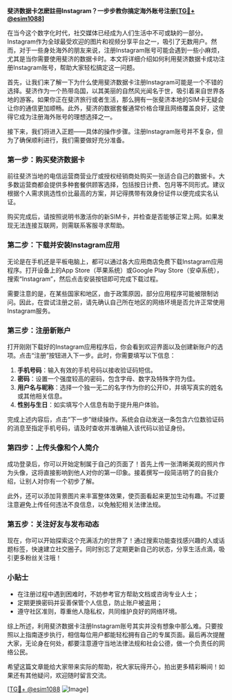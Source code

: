 **斐济数据卡怎麽註冊Instagram？一步步教你搞定海外账号注册[[TG💪+ @esim1088](https://t.me/s/esim1088)]**

在当今这个数字化时代，社交媒体已经成为人们生活中不可或缺的一部分。Instagram作为全球最受欢迎的图片和视频分享平台之一，吸引了无数用户。然而，对于一些身处海外的朋友来说，注册Instagram账号可能会遇到一些小麻烦，尤其是当你需要使用斐济的数据卡时。本文将详细介绍如何利用斐济数据卡成功注册Instagram账号，帮助大家轻松搞定这一问题。

首先，让我们来了解一下为什么使用斐济数据卡注册Instagram可能是一个不错的选择。斐济作为一个热带岛国，以其美丽的自然风光闻名于世，吸引着来自世界各地的游客。如果你正在斐济旅行或者生活，那么拥有一张斐济本地的SIM卡无疑会让你的通信更加顺畅。此外，斐济的数据套餐通常价格合理且网络覆盖良好，这使得它成为注册海外账号的理想选择之一。

接下来，我们将进入正题——具体的操作步骤。注册Instagram账号并不复杂，但为了确保顺利进行，我们需要做好充分准备。

### 第一步：购买斐济数据卡

前往斐济当地的电信运营商营业厅或授权经销商处购买一张适合自己的数据卡。大多数运营商都会提供多种套餐供顾客选择，包括按日计费、包月等不同形式。建议根据个人需求挑选性价比最高的方案，并记得携带有效身份证件以便完成实名认证。

购买完成后，请按照说明书激活你的新SIM卡，并检查是否能够正常上网。如果发现无法连接互联网，则需联系客服寻求帮助。

### 第二步：下载并安装Instagram应用

无论是在手机还是平板电脑上，都可以通过各大应用商店免费下载Instagram应用程序。打开设备上的App Store（苹果系统）或Google Play Store（安卓系统），搜索“Instagram”，然后点击安装按钮即可完成下载过程。

需要注意的是，在某些国家和地区，由于政策原因，部分应用程序可能被限制访问。因此，在尝试注册之前，请先确认自己所在地区的网络环境是否允许正常使用Instagram服务。

### 第三步：注册新账户

打开刚刚下载好的Instagram应用程序后，你会看到欢迎界面以及创建新账户的选项。点击“注册”按钮进入下一步。此时，你需要填写以下信息：

1. **手机号码**：输入有效的手机号码以接收验证码短信。
2. **密码**：设置一个强度较高的密码，包含字母、数字及特殊字符为佳。
3. **用户名与昵称**：选择一个独一无二的名字作为你的公开ID，并填写真实的姓名或其他相关信息。
4. **性别与生日**：如实填写个人信息有助于提升用户体验。

完成上述内容后，点击“下一步”继续操作。系统会自动发送一条包含六位数验证码的消息至指定手机号码，请及时查收并准确输入该代码以验证身份。

### 第四步：上传头像和个人简介

成功登录后，你可以开始定制属于自己的页面了！首先上传一张清晰美观的照片作为头像，这将直接影响到他人对你的第一印象。接着撰写一段简洁明了的自我介绍，让别人对你有一个初步了解。

此外，还可以添加背景图片来丰富整体效果，使页面看起来更加生动有趣。不过要注意避免上传任何违法不良信息，以免触犯相关法律法规。

### 第五步：关注好友与发布动态

现在，你可以开始探索这个充满活力的世界了！通过搜索功能查找感兴趣的人或话题标签，快速建立社交圈子。同时别忘了定期更新自己的状态，分享生活点滴，吸引更多粉丝关注哦！

### 小贴士

- 在注册过程中遇到困难时，不妨参考官方帮助文档或咨询专业人士；
- 定期更换密码并妥善保管个人信息，防止账户被盗用；
- 遵守社区准则，尊重他人隐私权，共同维护良好的网络环境。

综上所述，利用斐济数据卡注册Instagram账号其实并没有想象中那么难。只要按照以上指南逐步执行，相信每位用户都能轻松拥有自己的专属页面。最后再次提醒大家，无论身在何处，都要注意遵守当地法律法规和社会公德，做一个负责任的网络公民。

希望这篇文章能给大家带来实际的帮助，祝大家玩得开心，拍出更多精彩瞬间！如果还有其他疑问，欢迎随时留言交流。

[[TG💪+ @esim1088](https://t.me/s/esim1088) ![Image](https://i.postimg.cc/4NQfJmqS/Snipaste-2025-05-13-00-14-12.png)]
